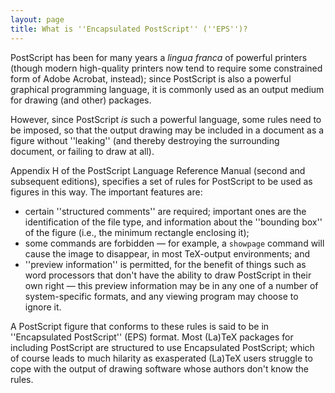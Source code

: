 ```yaml
---
layout: page
title: What is ''Encapsulated PostScript'' (''EPS'')?
---
```


PostScript has been for many years a _lingua franca_ of powerful
printers (though modern high-quality printers now tend to require some
constrained form of Adobe Acrobat, instead); since PostScript is also a
powerful graphical programming language, it is commonly used as an
output medium for drawing (and other) packages.

However, since PostScript _is_ such a powerful language, some
rules need to be imposed, so that the output drawing may be included
in a document as a figure without ''leaking'' (and thereby destroying
the surrounding document, or failing to draw at all).

Appendix H of the PostScript Language Reference Manual (second
and subsequent editions), specifies a set of rules for PostScript to
be used as figures in this way.  The important features are:
  

-  certain ''structured comments'' are required; important ones are
    the identification of the file type, and information about the
    ''bounding box'' of the figure (i.e., the minimum rectangle
    enclosing it);
-  some commands are forbidden&nbsp;&mdash; for example, a `showpage`
    command will cause the image to disappear, in most TeX-output
    environments; and
-  ''preview information'' is permitted, for the benefit of things
    such as word processors that don't have the ability to draw
    PostScript in their own right&nbsp;&mdash; this preview information may be in
    any one of a number of system-specific formats, and any viewing
    program may choose to ignore it.

A PostScript figure that conforms to these rules is said to be in
''Encapsulated PostScript'' (EPS) format.  Most (La)TeX packages for
including PostScript are structured to use Encapsulated PostScript;
which of course leads to much hilarity as exasperated (La)TeX users
struggle to cope with the output of drawing software whose authors
don't know the rules.

